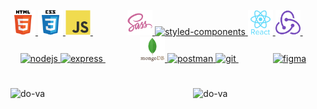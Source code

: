 

<div align='center'>

 <div align='left'>
 
 <p align="left">  
  <a href="https://www.w3.org/html/" target="_blank" rel="noreferrer"> 
   <img src="https://raw.githubusercontent.com/devicons/devicon/master/icons/html5/html5-original-wordmark.svg" alt="html5" width="40" height="40"/> 
  </a> 
  <a href="https://www.w3schools.com/css/" target="_blank" rel="noreferrer">
   <img src="https://raw.githubusercontent.com/devicons/devicon/master/icons/css3/css3-original-wordmark.svg" alt="css3" width="40" height="40"/> 
  </a> 
  <a href="https://developer.mozilla.org/en-US/docs/Web/JavaScript" target="_blank" rel="noreferrer"> 
   <img src="https://raw.githubusercontent.com/devicons/devicon/master/icons/javascript/javascript-original.svg" alt="javascript" width="40" height="40"/> 
  </a>
  &nbsp; &nbsp; &nbsp; &nbsp; &nbsp; &nbsp; &nbsp; 
  <a href="https://sass-lang.com" target="_blank" rel="noreferrer"> 
   <img src="https://raw.githubusercontent.com/devicons/devicon/master/icons/sass/sass-original.svg" alt="sass" width="40" height="40"/> 
  </a> 
  <a href="https://styled-components.com/" target="_blank" rel="noreferrer"> 
   <img src="https://styled-components.com/logo.png" alt="styled-components" width="40" height="40"/> 
  </a> 
  <a href="https://reactjs.org/" target="_blank" rel="noreferrer"> 
   <img src="https://raw.githubusercontent.com/devicons/devicon/master/icons/react/react-original-wordmark.svg" alt="react" width="40" height="40"/> 
  </a> 
  <a href="https://redux.js.org" target="_blank" rel="noreferrer"> 
   <img src="https://raw.githubusercontent.com/devicons/devicon/master/icons/redux/redux-original.svg" alt="redux" width="40" height="40"/> 
  </a>   
  &nbsp; &nbsp; &nbsp; &nbsp; &nbsp; &nbsp; &nbsp; 
  <a href="https://nodejs.org" target="_blank" rel="noreferrer"> 
   <img src="https://www.vectorlogo.zone/logos/nodejs/nodejs-ar21.svg" alt="nodejs" heigth="40"/> 
  </a>  
  <a href="https://expressjs.com" target="_blank" rel="noreferrer"> 
   <img src="https://www.vectorlogo.zone/logos/expressjs/expressjs-ar21.svg" alt="express" heigth="40"/> 
  </a>  &nbsp; &nbsp; &nbsp; &nbsp; &nbsp; &nbsp; &nbsp;  <a href="https://www.mongodb.com/" target="_blank" rel="noreferrer"> 
  <img src="https://raw.githubusercontent.com/devicons/devicon/master/icons/mongodb/mongodb-original-wordmark.svg" alt="mongodb" width="40" height="40"/>
  </a> 
  <a href="https://postman.com" target="_blank" rel="noreferrer"> 
   <img src="https://www.vectorlogo.zone/logos/getpostman/getpostman-icon.svg" alt="postman" width="40" height="40"/>  
  </a> 
  <a href="https://git-scm.com/" target="_blank" rel="noreferrer"> <img src="https://www.vectorlogo.zone/logos/git-scm/git-scm-icon.svg" alt="git" width="40" height="40"/> 
  
   
  </a> 
  &nbsp; &nbsp; &nbsp; &nbsp; &nbsp; &nbsp; &nbsp; 
 <a href="https://www.figma.com/" target="_blank" rel="noreferrer"> <img src="https://www.vectorlogo.zone/logos/figma/figma-icon.svg" alt="figma" width="40" height="40"/> 
 </p>
 
#
 
 

  <a>
   <img align="left" src="https://github-readme-stats.vercel.app/api?username=do-Va&show_icons=true&theme=nord" alt="do-va" width="50%" />
 </a>  
  <a>
   <img align="right"  src="https://github-readme-stats.vercel.app/api/top-langs?username=do-va&show_icons=true&locale=en&layout=compact&theme=nord" alt="do-va" width="42%"/>
 </a>

</div>
